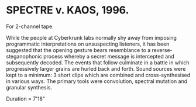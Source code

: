 # SPECTRE v. KAOS, 1996.

For 2-channel tape.

While the people at Cyberkrunk labs normally shy away from imposing programmatic interpretations on unsuspecting listeners, it has been suggested that the opening gesture bears resemblance to a reverse-steganophonic process whereby a secret message is intercepted and subsequently decoded. The events that follow culminate in a battle in which progressively larger grains are hurled back and forth. Sound sources were kept to a minimum: 3 short clips which are combined and cross-synthesised in various ways. The primary tools were convolution, spectral mutation and granular synthesis.

Duration = 7'18"